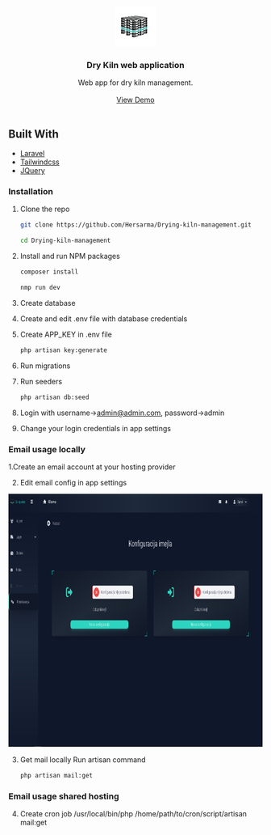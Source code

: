 <div id="top"></div>

<br />
<div align="center">
  <a href="https://github.com/github_username/repo_name">
    <img src="public/img/europalete-logo-black_teal.png" alt="Logo" width="80" height="80">
  </a>

<h3 align="center">Dry Kiln web application</h3>

  <p align="center">
    Web app for dry kiln management.
    <br />
    <br />
    <a href="https://hersarma.in.rs" target="_blank">View Demo</a>
    <br />
    <br />
  </p>
</div>

## Built With

* [Laravel](https://laravel.com)
* [Tailwindcss](https://tailwindcss.com)
* [JQuery](https://jquery.com)

### Installation

1. Clone the repo
   ```sh
   git clone https://github.com/Hersarma/Drying-kiln-management.git
   ```
   
   ```sh
   cd Drying-kiln-management
   ```
2. Install and run NPM packages

   ```sh
   composer install
   ```
   ```sh
   nmp run dev
   ```
3. Create database

4. Create and edit .env file with database credentials

5. Create APP_KEY in .env file
   ```sh
   php artisan key:generate
   ```
6. Run migrations

7. Run seeders
   ```sh
   php artisan db:seed
   ```
8. Login with username->admin@admin.com, password->admin

9. Change your login credentials in app settings

### Email usage locally

1.Create an email account at your hosting provider

2. Edit email config in app settings

<div align="left">
  <img src="public/img/github_img/email_settings.png" alt="Logo" width="750" height="500">
</div>

3. Get mail locally
 Run artisan command
   ```sh
   php artisan mail:get
   ```
### Email usage shared hosting
4. Create cron job
/usr/local/bin/php /home/path/to/cron/script/artisan mail:get
